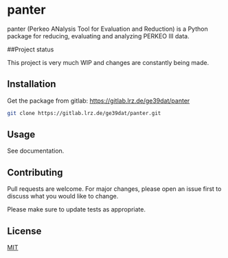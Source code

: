 # panter

panter (Perkeo ANalysis Tool for Evaluation and Reduction) is a Python package for reducing, evaluating and analyzing PERKEO III data.

##Project status

This project is very much WIP and changes are constantly being made.

## Installation

Get the package from gitlab: https://gitlab.lrz.de/ge39dat/panter

```bash
git clone https://gitlab.lrz.de/ge39dat/panter.git
```

## Usage

See documentation.

## Contributing
Pull requests are welcome. For major changes, please open an issue first to discuss what you would like to change.

Please make sure to update tests as appropriate.

## License
[MIT](https://choosealicense.com/licenses/mit/)
